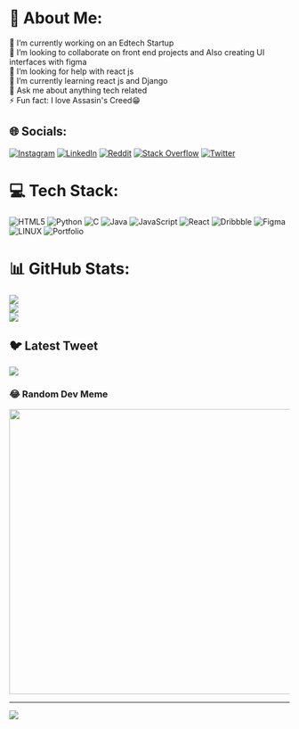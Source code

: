 # 💫 About Me:
🔭 I’m currently working on an Edtech Startup <br>👯 I’m looking to collaborate on front end projects and Also creating UI interfaces with figma <br>🤝 I’m looking for help with react js<br>🌱 I’m currently learning react js and Django<br>💬 Ask me about anything tech related<br>⚡ Fun fact: I love Assasin's Creed😁


## 🌐 Socials:
[![Instagram](https://img.shields.io/badge/Instagram-%23E4405F.svg?logo=Instagram&logoColor=white)](https://instagram.com/https://www.instagram.com/shaba_42) [![LinkedIn](https://img.shields.io/badge/LinkedIn-%230077B5.svg?logo=linkedin&logoColor=white)](https://linkedin.com/in/https://www.linkedin.com/in/idris-shaaba) [![Reddit](https://img.shields.io/badge/Reddit-%23FF4500.svg?logo=Reddit&logoColor=white)](https://reddit.com/user/https://www.reddit.com/u/Rare-Introduction543/?utm_source=share&utm_medium=ios_app&utm_name=iossmf) [![Stack Overflow](https://img.shields.io/badge/-Stackoverflow-FE7A16?logo=stack-overflow&logoColor=white)](https://stackoverflow.com/users/https://stackoverflow.com/users/14965228/idris-shaaba) [![Twitter](https://img.shields.io/badge/Twitter-%231DA1F2.svg?logo=Twitter&logoColor=white)](https://twitter.com/https://www.twitter.com/shaboom42) 

# 💻 Tech Stack:
![HTML5](https://img.shields.io/badge/html5-%23E34F26.svg?style=for-the-badge&logo=html5&logoColor=white) ![Python](https://img.shields.io/badge/python-3670A0?style=for-the-badge&logo=python&logoColor=ffdd54) ![C](https://img.shields.io/badge/c-%2300599C.svg?style=for-the-badge&logo=c&logoColor=white) ![Java](https://img.shields.io/badge/java-%23ED8B00.svg?style=for-the-badge&logo=java&logoColor=white) ![JavaScript](https://img.shields.io/badge/javascript-%23323330.svg?style=for-the-badge&logo=javascript&logoColor=%23F7DF1E) ![React](https://img.shields.io/badge/react-%2320232a.svg?style=for-the-badge&logo=react&logoColor=%2361DAFB) ![Dribbble](https://img.shields.io/badge/Dribbble-EA4C89?style=for-the-badge&logo=dribbble&logoColor=white) 	![Figma](https://img.shields.io/badge/figma-%23F24E1E.svg?style=for-the-badge&logo=figma&logoColor=white) ![LINUX](https://img.shields.io/badge/Linux-FCC624?style=for-the-badge&logo=linux&logoColor=black) ![Portfolio](https://img.shields.io/badge/Portfolio-%23000000.svg?style=for-the-badge&logo=firefox&logoColor=#FF7139)
# 📊 GitHub Stats:
![](https://github-readme-stats.vercel.app/api?username=idrismusa4&theme=dark&hide_border=true&include_all_commits=true&count_private=true)<br/>
![](https://github-readme-streak-stats.herokuapp.com/?user=idrismusa4&theme=dark&hide_border=true)<br/>
![](https://github-readme-stats.vercel.app/api/top-langs/?username=idrismusa4&theme=dark&hide_border=true&include_all_commits=true&count_private=true&layout=compact)

## 🐦 Latest Tweet
[![](https://gtce.itsvg.in/api?username=https://www.twitter.com/shaboom42)](https://github.com/VishwaGauravIn/github-twitter-card-embed)

### 😂 Random Dev Meme
<img src="https://random-memer.herokuapp.com/" width="512px"/>

---
[![](https://visitcount.itsvg.in/api?id=idrismusa4&icon=0&color=1)](https://visitcount.itsvg.in)

<!-- Proudly created with GPRM ( https://gprm.itsvg.in ) -->
